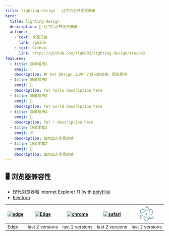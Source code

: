 ```yaml
---
title: lighting-design - 让中后台开发更简单
hero:
  title: lighting-design
  description: 🍙 让中后台开发更简单
  actions:
    - text: 快速开始
      link: /guide
    - text: GitHub
      link: https://github.com/llq0802/lighting-design/tree/v2
features:
  - title: 简单易用1
    emoji: 💡
    description: 在 Ant Design 上进行了自己的封装，更加易用
  - title: 简单易用2
    emoji: 💎
    description: Put hello description here
  - title: 简单易用3
    emoji: 🌈
    description: Put world description here
  - title: 简单易用4
    emoji: 🚀
    description: Put ! description here
  - title: 场景丰富1
    emoji: 📦
    description: 面向业务场景封装
  - title: 场景丰富2
    emoji: 🚥
    description: 面向业务场景封装
---
```


## 🖥 浏览器兼容性

- 现代浏览器和 Internet Explorer 11 (with [polyfills](https://stackoverflow.com/questions/57020976/polyfills-in-2019-for-ie11))
- [Electron](https://www.electronjs.org/)

| [![edge](https://raw.githubusercontent.com/alrra/browser-logos/master/src/edge/edge_48x48.png)](http://godban.github.io/browsers-support-badges/) | [![Edge](https://raw.githubusercontent.com/alrra/browser-logos/master/src/firefox/firefox_48x48.png)](http://godban.github.io/browsers-support-badges/) | [![chrome](https://raw.githubusercontent.com/alrra/browser-logos/master/src/chrome/chrome_48x48.png)](http://godban.github.io/browsers-support-badges/) | [![safari](https://raw.githubusercontent.com/alrra/browser-logos/master/src/safari/safari_48x48.png)](http://godban.github.io/browsers-support-badges/) | [![electron_48x48](https://raw.githubusercontent.com/alrra/browser-logos/master/src/electron/electron_48x48.png)](http://godban.github.io/browsers-support-badges/) |
| ------------------------------------------------------------------------------------------------------------------------------------------------- | ------------------------------------------------------------------------------------------------------------------------------------------------------- | ------------------------------------------------------------------------------------------------------------------------------------------------------- | ------------------------------------------------------------------------------------------------------------------------------------------------------- | ------------------------------------------------------------------------------------------------------------------------------------------------------------------- |
| Edge                                                                                                                                              | last 2 versions                                                                                                                                         | last 2 versions                                                                                                                                         | last 2 versions                                                                                                                                         | last 2 versions                                                                                                                                                     |
